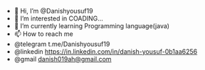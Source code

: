 - 👋 Hi, I’m @Danishyousuf19
- 👀 I’m interested in COADING...
- 🌱 I’m currently learning Programming language(java)
- 📫 How to reach me  
- @telegram t.me/Danishyousuf19
- @linkedin https://in.linkedin.com/in/danish-yousuf-0b1aa6256
- @gmail danish019ah@gmail.com




